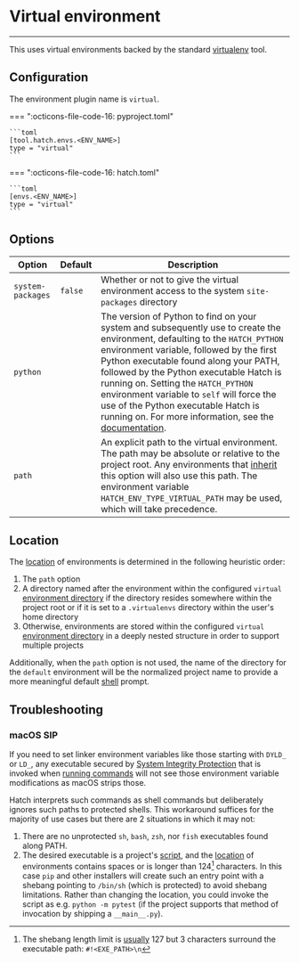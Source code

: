# Virtual environment

-----

This uses virtual environments backed by the standard [virtualenv](https://github.com/pypa/virtualenv) tool.

## Configuration

The environment plugin name is `virtual`.

=== ":octicons-file-code-16: pyproject.toml"

    ```toml
    [tool.hatch.envs.<ENV_NAME>]
    type = "virtual"
    ```

=== ":octicons-file-code-16: hatch.toml"

    ```toml
    [envs.<ENV_NAME>]
    type = "virtual"
    ```

## Options

| Option | Default | Description |
| --- | --- | --- |
| `system-packages` | `false` | Whether or not to give the virtual environment access to the system `site-packages` directory |
| `python` | | The version of Python to find on your system and subsequently use to create the environment, defaulting to the `HATCH_PYTHON` environment variable, followed by the first Python executable found along your PATH, followed by the Python executable Hatch is running on. Setting the `HATCH_PYTHON` environment variable to `self` will force the use of the Python executable Hatch is running on. For more information, see the [documentation](https://virtualenv.pypa.io/en/latest/user_guide.html#python-discovery). |
| `path` | | An explicit path to the virtual environment. The path may be absolute or relative to the project root. Any environments that [inherit](../../config/environment/overview.md#inheritance) this option will also use this path. The environment variable `HATCH_ENV_TYPE_VIRTUAL_PATH` may be used, which will take precedence. |

## Location

The [location](../../cli/reference.md#hatch-env-find) of environments is determined in the following heuristic order:

1. The `path` option
2. A directory named after the environment within the configured `virtual` [environment directory](../../config/hatch.md#environments) if the directory resides somewhere within the project root or if it is set to a `.virtualenvs` directory within the user's home directory
3. Otherwise, environments are stored within the configured `virtual` [environment directory](../../config/hatch.md#environments) in a deeply nested structure in order to support multiple projects

Additionally, when the `path` option is not used, the name of the directory for the `default` environment will be the normalized project name to provide a more meaningful default [shell](../../cli/reference.md#hatch-shell) prompt.

## Troubleshooting

### macOS SIP

If you need to set linker environment variables like those starting with `DYLD_` or `LD_`, any executable secured by [System Integrity Protection](https://en.wikipedia.org/wiki/System_Integrity_Protection) that is invoked when [running commands](../../environment.md#command-execution) will not see those environment variable modifications as macOS strips those.

Hatch interprets such commands as shell commands but deliberately ignores such paths to protected shells. This workaround suffices for the majority of use cases but there are 2 situations in which it may not:

1. There are no unprotected `sh`, `bash`, `zsh`, nor `fish` executables found along PATH.
2. The desired executable is a project's [script](../../config/metadata.md#cli), and the [location](#location) of environments contains spaces or is longer than 124[^1] characters. In this case `pip` and other installers will create such an entry point with a shebang pointing to `/bin/sh` (which is protected) to avoid shebang limitations. Rather than changing the location, you could invoke the script as e.g. `python -m pytest` (if the project supports that method of invocation by shipping a `__main__.py`).

[^1]: The shebang length limit is [usually](https://web.archive.org/web/20221231220856/https://www.in-ulm.de/~mascheck/various/shebang/#length) 127 but 3 characters surround the executable path: `#!<EXE_PATH>\n`
